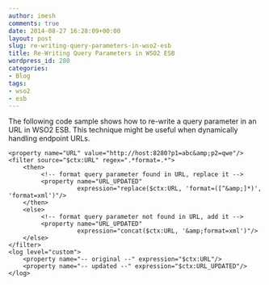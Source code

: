 ```yaml
---
author: imesh
comments: true
date: 2014-08-27 16:28:09+00:00
layout: post
slug: re-writing-query-parameters-in-wso2-esb
title: Re-Writing Query Parameters in WSO2 ESB
wordpress_id: 280
categories:
- Blog
tags:
- wso2
- esb
---
```


The following code sample shows how to re-write a query parameter in an URL in WSO2 ESB. This technique might be useful when dynamically handling endpoint URLs.

````
<property name="URL" value="http://host:8280?p1=abc&amp;p2=qwe"/>
<filter source="$ctx:URL" regex=".*format=.*">
    <then>
         <!-- format query parameter found in URL, replace it -->
         <property name="URL_UPDATED"
                   expression="replace($ctx:URL, 'format=([^&amp;]*)', 'format=xml')"/>
    </then>
    <else>
         <!-- format query parameter not found in URL, add it -->
         <property name="URL_UPDATED" 
                   expression="concat($ctx:URL, '&amp;format=xml')"/>
    </else>
</filter>
<log level="custom">
    <property name="-- original --" expression="$ctx:URL"/>
    <property name="-- updated --" expression="$ctx:URL_UPDATED"/>
</log>
````
